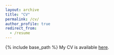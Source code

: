 ```yaml
---
layout: archive
title: "CV"
permalink: /cv/
author_profile: true
redirect_from:
  - /resume
---
```


{% include base_path %}
My CV is available <a href="https://isalant.github.io/files/HP_CV_Salant_081825.pdf">here</a>.
